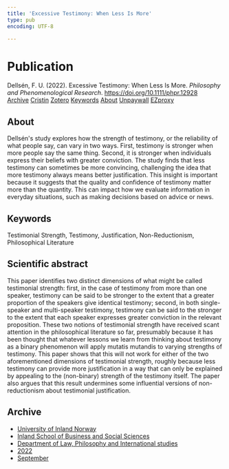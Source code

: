 ```yaml
---
title: 'Excessive Testimony: When Less Is More'
type: pub
encoding: UTF-8

---
```

<h1>Publication</h1>
<article id="csl-bib-container-VT2K9J52" class="csl-bib-container">
  <div class="csl-bib-body"> <div class="csl-entry">Dellsén, F. U. (2022). Excessive Testimony: When Less Is More. <i>Philosophy and Phenomenological Research</i>. <a href="https://doi.org/10.1111/phpr.12928">https://doi.org/10.1111/phpr.12928</a></div> </div>
  <div class="csl-bib-buttons">
    <a href="#taxonomy-article-VT2K9J52" alt="archive" class="csl-bib-button">Archive</a>
    <a href="https://app.cristin.no/results/show.jsf?id=2053853" alt="Cristin" class="csl-bib-button">Cristin</a>
    <a href="http://zotero.org/groups/5881554/items/VT2K9J52" alt="Zotero" class="csl-bib-button">Zotero</a>
    <a href="#keywords-article-VT2K9J52" alt="keywords" class="csl-bib-button">Keywords</a>
    <a href="#about-article-VT2K9J52" alt="about_pub" class="csl-bib-button">About</a>
    <a href="https://onlinelibrary.wiley.com/doi/pdfdirect/10.1111/phpr.12928" alt="Unpaywall" class="csl-bib-button">Unpaywall</a>
    <a href="https://onlinelibrary.wiley.com/doi/pdfdirect/10.1111/phpr.12928" alt="EZproxy" class="csl-bib-button">EZproxy</a>
  </div>
  <div id="csl-bib-meta-container-VT2K9J52"></div>
</article>
<div id="csl-bib-meta-VT2K9J52" class="csl-bib-meta">
  <article id="about-article-VT2K9J52" class="about_pub-article">
    <h1>About</h1>
    Dellsén's study explores how the strength of testimony, or the reliability of what people say, can vary in two ways. First, testimony is stronger when more people say the same thing. Second, it is stronger when individuals express their beliefs with greater conviction. The study finds that less testimony can sometimes be more convincing, challenging the idea that more testimony always means better justification. This insight is important because it suggests that the quality and confidence of testimony matter more than the quantity. This can impact how we evaluate information in everyday situations, such as making decisions based on advice or news.
  </article>
  <article id="keywords-article-VT2K9J52" class="keywords-article">
    <h1>Keywords</h1>
    Testimonial Strength, Testimony, Justification, Non-Reductionism, Philosophical Literature
  </article>
  <article id="abstract-article-VT2K9J52" class="abstract-article">
    <h1>Scientific abstract</h1>
    This paper identifies two distinct dimensions of what might be called testimonial strength: first, in the case of testimony from more than one speaker, testimony can be said to be stronger to the extent that a greater proportion of the speakers give identical testimony; second, in both single-speaker and multi-speaker testimony, testimony can be said to the stronger to the extent that each speaker expresses greater conviction in the relevant proposition. These two notions of testimonial strength have received scant attention in the philosophical literature so far, presumably because it has been thought that whatever lessons we learn from thinking about testimony as a binary phenomenon will apply mutatis mutandis to varying strengths of testimony. This paper shows that this will not work for either of the two aforementioned dimensions of testimonial strength, roughly because less testimony can provide more justification in a way that can only be explained by appealing to the (non-binary) strength of the testimony itself. The paper also argues that this result undermines some influential versions of non-reductionism about testimonial justification.
  </article>
  <article id="taxonomy-article-VT2K9J52" class="taxonomy-article">
    <h1>Archive</h1>
    <ul>
      <li>
        <a href="/en/archive/?key=3DCRN523">University of Inland Norway</a>
      </li>
      <li>
        <a href="/en/archive/?key=DU8Q9LN9">Inland School of Business and Social Sciences</a>
      </li>
      <li>
        <a href="/en/archive/?key=ITYAG68H">Department of Law, Philosophy and International studies</a>
      </li>
      <li>
        <a href="/en/archive/?key=B7XWRJNE">2022</a>
      </li>
      <li>
        <a href="/en/archive/?key=3AAQ4ESI">September</a>
      </li>
    </ul>
  </article>
</div>

